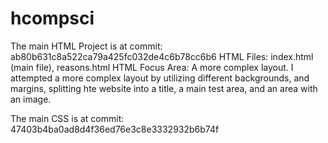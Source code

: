 # hcompsci
The main HTML Project is at commit: ab80b631c8a522ca79a425fc032de4c6b78cc6b6
HTML Files: index.html (main file), reasons.html 
HTML Focus Area: A more complex layout. I attempted a more complex layout by utilizing different backgrounds, and margins, splitting hte website into a title, a main test area, and an area with an image.

The main CSS is at commit: 47403b4ba0ad8d4f36ed76e3c8e3332932b6b74f
